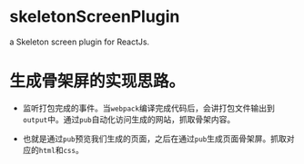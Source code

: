 # skeletonScreenPlugin

a Skeleton screen plugin for ReactJs.

# 生成骨架屏的实现思路。

+ 监听打包完成的事件。当`webpack`编译完成代码后，会讲打包文件输出到`output`中。通过`pub`自动化访问生成的网站，抓取骨架内容。

+ 也就是通过`pub`预览我们生成的页面，之后在通过`pub`生成页面骨架屏。抓取对应的`html`和`css`。


